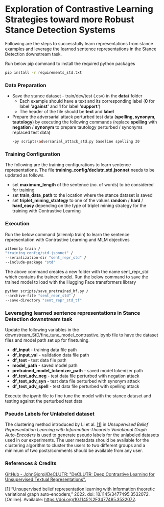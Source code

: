 # Exploration of Contrastive Learning Strategies toward more Robust Stance Detection Systems

Following are the steps to successfully learn representations from stance examples and leverage the learned sentence representations in the Stance Detection downstream task.

Run below pip command to install the required python packages
```bash
pip install -r requirements_std.txt
```
### Data Preparation
 - Save the stance dataset - train/dev/test (.csv) in the **data/** folder
	 - Each example should have a text and its corresponding label (**0** for label **'against'** and **1** for label **'support'**)
	 - The header of the file should be **text** and **label**
 - Prepare the adversarial attack perturbed test data (**spelling, synonym, tautology**) by executing the following commands (replace **spelling** with **negation** / **synonym** to prepare tautology perturbed / synonyms replaced test data)
	 ```bash
	 -py scripts\adversarial_attack_std.py baseline spelling 30
	 ```

### Training Configuration
The following are the training configurations to learn sentence representations. The file **training_config/declutr_std.jsonnet** needs to be updated as follows.

 - set **maximum_length** of the sentence (no. of words) to be considered for training
 - set **train_data_path** to the location where the stance dataset is saved
 - set **triplet_mining_strategy** to one of the values **random** / **hard** / **hard_easy** depending on the type of triplet mining strategy for the training with Contrastive Learning

### Execution
Run the below command (allennlp train) to learn the sentence representation with Contrastive Learning and MLM objectives

```bash
allennlp train /
"training_config/std.jsonnet" /
--serialization-dir "sent_repr_std" /
--include-package "std"
```
The above command creates a new folder with the name sent_repr_std which contains the trained model. Run the below command to save the trained model to load with the Hugging Face transformers library

```bash
python scripts/save_pretrained_hf.py /
--archive-file "sent_repr_std" /
--save-directory "sent_repr_std_tf"
```

### Leveraging learned sentence representations in Stance Detection downstream task
Update the following variables in the downstream_StD/fine_tune_model_contrastive.ipynb file to have the dataset files and model path set up for finetuning.

 - **df_input** - training data file path 
 - **df_input_val** - validation data file path  
 - **df_test** - test data file path  
 - **model_path** - saved model path
 - **pretrained_model_tokenizer_path** - saved model tokenizer path 
 - **df_test_adv_neg** - test data file perturbed with negation attack
 - **df_test_adv_syn** - test data file perturbed with synonym attack
 - **df_test_adv_spell** - test data file perturbed with spelling attack

Execute the ipynb file to fine tune the model with the stance dataset and testing against the perturbed test data


### Pseudo Labels for Unlabeled dataset
The clustering method introduced by Li et al. [[1]](#1) in _Unsupervised Belief Representation Learning with
Information-Theoretic Variational Graph Auto-Encoders_ is used to generate pseudo labels for the unlabeled datasets used in our experiments.
The user metadata should be available for the clustering algorithm to cluster the users to two different groups and a minimum of two posts/comments should be available from any user.


### References & Credits
[GitHub - JohnGiorgi/DeCLUTR: "DeCLUTR: Deep Contrastive Learning for Unsupervised Textual Representations". ](https://github.com/JohnGiorgi/DeCLUTR)

<a id="1">[1]</a> “Unsupervised belief representation learning with information theoretic variational graph auto-encoders,” 2022. doi: 10.1145/3477495.3532072.
[Online]. Available: https://doi.org/10.1145%2F3477495.3532072.


